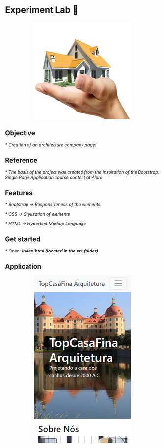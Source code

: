 # Experiment Lab 🧪

<p align="center"><img src="./src/assets/img/icon-readme.png" width="320" height="320" /></p>

## Objective
<p style="font-size:14px;"><i> * Creation of an architecture company page! </i></p>

## Reference
<p style="font-size:14px;"><i> * The basis of the project was created from the inspiration of the Bootstrap: Single Page Application course content at Alura </i></p>

## Features
<p style="font-size:14px;"><i> * Bootstrap -> Responsiveness of the elements</i></p>
<p style="font-size:14px;"><i> * CSS -> Stylization of elements </i></p>
<p style="font-size:14px;"><i> * HTML -> Hypertext Markup Language </i></p>

## Get started
<p style="font-size:14px;"><i> * Open: <b>index.html (located in the src folder)</b></i></p>

## Application
<p align="center"><img src="./src/assets/img/1.0-rc1/application.png" /></p>
